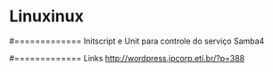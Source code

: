 # Linuxinux

#============= Initscript e Unit para controle do serviço Samba4

#============= Links
http://wordpress.jpcorp.eti.br/?p=388